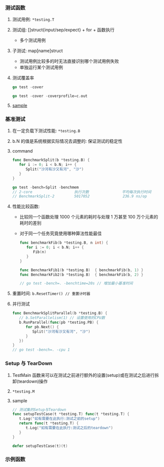 ### 测试函数

1. 测试用例: `*testing.T`
2. 测试组: []struct{input/sep/expect} + for + 函数执行
   - 多个测试用例
3. 子测试: map[name]struct
   - 测试用例比较多的时无法直接识别哪个测试用例失败
   - 单独运行某个测试用例
4. 测试覆盖率

   ```go
   go test -cover

   go test -cover -coverprofile=c.out
   ```

5. [sample](/tutorials/cn.edu.ntu.awesome/test/split_test.go#L8)

### 基准测试

1. 在一定负载下测试性能: `*testing.B`
2. b.N 的值是系统根据实际情况去调整的: 保证测试的稳定性
3. command

   ```go
   func BenchmarkSplit(b *testing.B) {
      for i := 0; i < b.N; i++ {
         Split("沙河有沙又有河", "沙")
      }
   }

   go test -bench=Split -benchmem
   // 2-core                   执行次数               平均每次执行时间         每次执行消耗空间      每次执行分配内存次数
   // BenchmarkSplit-2         5017052               236.9 ns/op           112 B/op          3 allocs/op
   ```

4. 性能比较函数:

   - 比较同一个函数处理 1000 个元素的耗时与处理 1 万甚至 100 万个元素的耗时的差别
   - 对于同一个任务究竟使用哪种算法性能最佳

     ```go
     func benchmarkFib(b *testing.B, n int) {
        for i := 0; i < b.N; i++ {
           Fib(n)
        }
     }

     func BenchmarkFib1(b *testing.B)  { benchmarkFib(b, 1) }
     func BenchmarkFib2(b *testing.B)  { benchmarkFib(b, 2) }

     // go test -bench=. -benchtime=20s // 增加最小基准时间
     ```

5. 重置时间: `b.ResetTimer() // 重置计时器`
6. 并行测试
   ```go
   func BenchmarkSplitParallel(b *testing.B) {
      // b.SetParallelism(1) // 设置使用的CPU数
      b.RunParallel(func(pb *testing.PB) {
         for pb.Next() {
            Split("沙河有沙又有河", "沙")
         }
      })
   }
   // go test -bench=. -cpu 1
   ```

### Setup 与 TearDown

1. TestMain 函数来可以在测试之前进行额外的设置(setup)或在测试之后进行拆卸(teardown)操作
2. `*testing.M`
3. sample

   ```go
   // 测试集的Setup与Teardown
   func setupTestCase(t *testing.T) func(t *testing.T) {
      t.Log("如有需要在此执行:测试之前的setup")
      return func(t *testing.T) {
         t.Log("如有需要在此执行:测试之后的teardown")
      }
   }

   defer setupTestCase(t)(t)
   ```

### 示例函数
